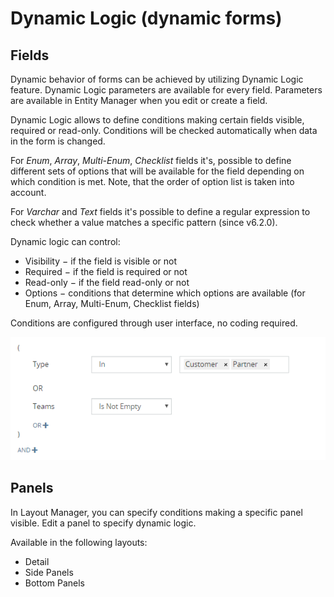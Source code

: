 # Dynamic Logic (dynamic forms)

## Fields

Dynamic behavior of forms can be achieved by utilizing Dynamic Logic feature. Dynamic Logic parameters are available for every field. Parameters are available in Entity Manager when you edit or create a field.

Dynamic Logic allows to define conditions making certain fields visible, required or read-only. Conditions will be checked automatically when data in the form is changed.

For *Enum*, *Array*, *Multi-Enum*, *Checklist* fields it's, possible to define different sets of options that will be available for the field depending on which condition is met. Note, that the order of option list is taken into account.

For *Varchar* and *Text* fields it's possible to define a regular expression to check whether a value matches a specific pattern (since v6.2.0).

Dynamic logic can control:

* Visibility − if the field is visible or not
* Required − if the field is required or not
* Read-only − if the field read-only or not
* Options − conditions that determine which options are available (for Enum, Array, Multi-Enum, Checklist fields)

Conditions are configured through user interface, no coding required.

![Condition builder](https://raw.githubusercontent.com/espocrm/documentation/master/docs/_static/images/administration/dynamic-logic/1.png)

## Panels

In Layout Manager, you can specify conditions making a specific panel visible. Edit a panel to specify dynamic logic.

Available in the following layouts:

* Detail
* Side Panels
* Bottom Panels
